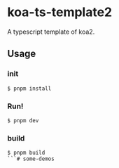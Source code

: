 # koa-ts-template2
A typescript template of koa2.

## Usage

### init

```shell
$ pnpm install
```

### Run!

```shell
$ pnpm dev
```

### build
```shell
$ pnpm build
```# some-demos
